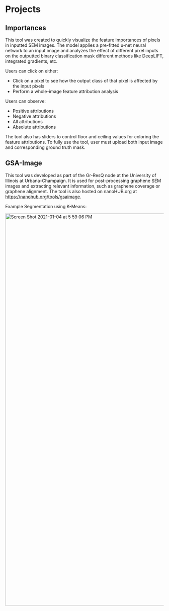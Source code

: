 # Projects

## Importances

This tool was created to quickly visualize the feature importances of pixels in inputted SEM images. The model applies a pre-fitted u-net neural network to an input image and analyzes the effect of different pixel inputs on the outputted binary classification mask different methods like DeepLIFT, integrated gradients, etc.

Users can click on either:
- Click on a pixel to see how the output class of that pixel is affected by the input pixels
- Perform a whole-image feature attribution analysis

Users can observe:
- Positive attributions
- Negative attributions
- All attributions
- Absolute attributions

The tool also has sliders to control floor and ceiling values for coloring the feature attributions. To fully use the tool, user must upload both input image and corresponding ground truth mask.

## GSA-Image

This tool was developed as part of the Gr-ResQ node at the University of Illinois at Urbana-Champaign. It is used for post-processing graphene SEM images and extracting relevant information, such as graphene coverage or graphene alignment. The tool is also hosted on nanoHUB.org at https://nanohub.org/tools/gsaimage.

Example Segmentation using K-Means:

<img width="1248" alt="Screen Shot 2021-01-04 at 5 59 06 PM" src="https://user-images.githubusercontent.com/12614221/103588201-ab4e9380-4eb6-11eb-8d11-931493ad94c3.png">

